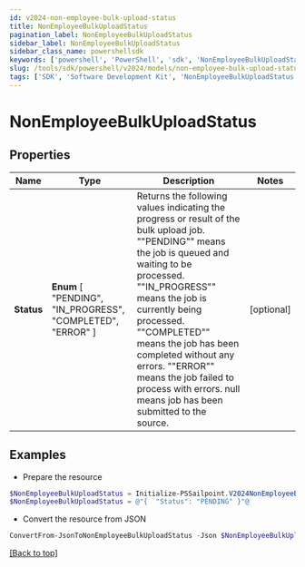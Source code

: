 ```yaml
---
id: v2024-non-employee-bulk-upload-status
title: NonEmployeeBulkUploadStatus
pagination_label: NonEmployeeBulkUploadStatus
sidebar_label: NonEmployeeBulkUploadStatus
sidebar_class_name: powershellsdk
keywords: ['powershell', 'PowerShell', 'sdk', 'NonEmployeeBulkUploadStatus', 'V2024NonEmployeeBulkUploadStatus'] 
slug: /tools/sdk/powershell/v2024/models/non-employee-bulk-upload-status
tags: ['SDK', 'Software Development Kit', 'NonEmployeeBulkUploadStatus', 'V2024NonEmployeeBulkUploadStatus']
---
```



# NonEmployeeBulkUploadStatus

## Properties

Name | Type | Description | Notes
------------ | ------------- | ------------- | -------------
**Status** |  **Enum** [  "PENDING",    "IN_PROGRESS",    "COMPLETED",    "ERROR" ] | Returns the following values indicating the progress or result of the bulk upload job. ""PENDING"" means the job is queued and waiting to be processed. ""IN_PROGRESS"" means the job is currently being processed. ""COMPLETED"" means the job has been completed without any errors. ""ERROR"" means the job failed to process with errors. null means job has been submitted to the source.  | [optional] 

## Examples

- Prepare the resource
```powershell
$NonEmployeeBulkUploadStatus = Initialize-PSSailpoint.V2024NonEmployeeBulkUploadStatus  -Status PENDING
$NonEmployeeBulkUploadStatus = @"{  "Status": "PENDING" }"@
```

- Convert the resource from JSON
```powershell
ConvertFrom-JsonToNonEmployeeBulkUploadStatus -Json $NonEmployeeBulkUploadStatus
```


[[Back to top]](#) 

